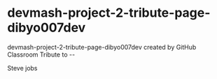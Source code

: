 # devmash-project-2-tribute-page-dibyo007dev
devmash-project-2-tribute-page-dibyo007dev created by GitHub Classroom
Tribute to -- 

Steve jobs 
